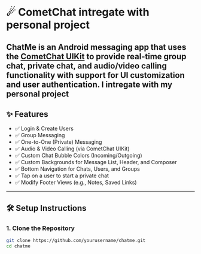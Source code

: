 # ☄ CometChat intregate with personal project

ChatMe is an Android messaging app that uses the [CometChat UIKit](https://www.cometchat.com/pro) to provide real-time **group chat**, **private chat**, and **audio/video calling** functionality with support for UI customization and user authentication.
I intregate with my personal project   
---

## ✨ Features

- ✅ Login & Create Users
- ✅ Group Messaging
- ✅ One-to-One (Private) Messaging
- ✅ Audio & Video Calling (via CometChat UIKit)
- ✅ Custom Chat Bubble Colors (Incoming/Outgoing)
- ✅ Custom Backgrounds for Message List, Header, and Composer
- ✅ Bottom Navigation for Chats, Users, and Groups
- ✅ Tap on a user to start a private chat
- ✅ Modify Footer Views (e.g., Notes, Saved Links)

---

## 🛠️ Setup Instructions

### 1. Clone the Repository

```bash
git clone https://github.com/yourusername/chatme.git
cd chatme
